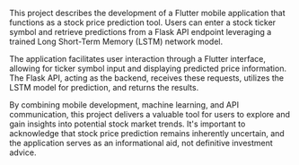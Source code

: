 This project describes the development of a Flutter mobile application that functions as a stock price prediction tool. Users can enter a stock ticker symbol and retrieve predictions from a Flask API endpoint leveraging a trained Long Short-Term Memory (LSTM) network model. 

The application facilitates user interaction through a Flutter interface, allowing for ticker symbol input and displaying predicted price information. The Flask API, acting as the backend, receives these requests, utilizes the LSTM model for prediction, and returns the results. 

By combining mobile development, machine learning, and API communication, this project delivers a valuable tool for users to explore and gain insights into potential stock market trends. It's important to acknowledge that stock price prediction remains inherently uncertain, and the application serves as an informational aid, not definitive investment advice. 
